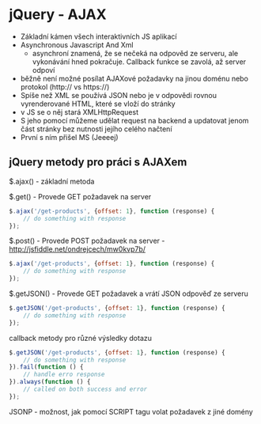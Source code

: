# jQuery - AJAX
* Základní kámen všech interaktivních JS aplikací
* Asynchronous Javascript And Xml
	* asynchroní znamená, že se nečeká na odpověd ze serveru, ale vykonávání hned pokračuje. Callback funkce se zavolá, až server odpoví
* běžně není možné posílat AJAXové požadavky na jinou doménu nebo protokol (http:// vs https://)
* Spíše než XML se používá JSON nebo je v odpovědi rovnou vyrenderované HTML, které se vloží do stránky
* v JS se o něj stará XMLHttpRequest
* S jeho pomocí můžeme udělat request na backend a updatovat jenom část stránky bez nutnosti jejího celého načtení
* První s ním přišel MS (Jeeeej)

## jQuery metody pro práci s AJAXem

$.ajax() - základní metoda


$.get() - Provede GET požadavek na server
```js
$.ajax('/get-products', {offset: 1}, function (response) {
	// do something with response
});
```

$.post() - Provede POST požadavek na server - http://jsfiddle.net/ondrejcech/mw0kvp7b/
```js
$.ajax('/get-products', {offset: 1}, function (response) {
	// do something with response
});
```

$.getJSON() - Provede GET požadavek a vrátí JSON odpověď ze serveru
```js
$.getJSON('/get-products', {offset: 1}, function (response) {
	// do something with response
});
```

callback metody pro různé výsledky dotazu
```js
$.getJSON('/get-products', {offset: 1}, function (response) {
	// do something with response
}).fail(function () {
	// handle erro response
}).always(function () {
	// called on both success and error
});
```

JSONP - možnost, jak pomocí SCRIPT tagu volat požadavek z jiné domény